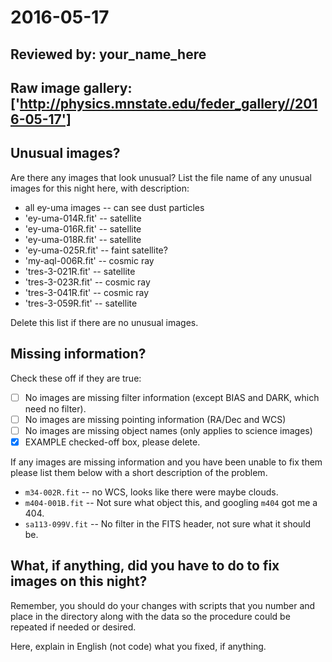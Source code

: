 # 2016-05-17

## Reviewed by:   your_name_here

## Raw image gallery: ['http://physics.mnstate.edu/feder_gallery//2016-05-17']

## Unusual images?

Are there any images that look unusual? List the file name of any unusual images for this night here, with description:

+ all ey-uma images -- can see dust particles
+ 'ey-uma-014R.fit' -- satellite
+ 'ey-uma-016R.fit' -- satellite
+ 'ey-uma-018R.fit' -- satellite
+ 'ey-uma-025R.fit' -- faint satellite?
+ 'my-aql-006R.fit' -- cosmic ray
+ 'tres-3-021R.fit' -- satellite
+ 'tres-3-023R.fit' -- cosmic ray
+ 'tres-3-041R.fit' -- cosmic ray
+ 'tres-3-059R.fit' -- satellite


Delete this list if there are no unusual images.

## Missing information?

Check these off if they are true:

- [ ] No images are missing filter information (except BIAS and DARK, which need no filter).
- [ ] No images are missing pointing information (RA/Dec and WCS)
- [ ] No images are missing object names (only applies to science images)
- [x] EXAMPLE checked-off box, please delete.

If any images are missing information and you have been unable to fix them please list
them below with a short description of the problem.

+ `m34-002R.fit` -- no WCS, looks like there were maybe clouds.
+ `m404-001B.fit` -- Not sure what object this, and googling `m404` got me a 404.
+ `sa113-099V.fit` -- No filter in the FITS header, not sure what it should be.

## What, if anything, did you have to do to fix images on this night?

Remember, you should do your changes with scripts that you number and place in the
directory along with the data so the procedure could be repeated if needed or
desired.

Here, explain in English (not code) what you fixed, if anything.
